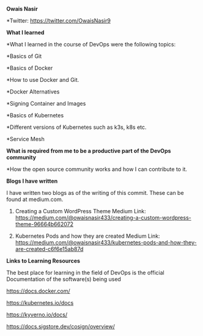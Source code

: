 **Owais Nasir**

*Twitter: https://twitter.com/OwaisNasir9

**What I learned**

*What I learned in the course of DevOps were the following topics:

*Basics of Git

*Basics of Docker

*How to use Docker and Git.

*Docker Alternatives

*Signing Container and Images

*Basics of Kubernetes

*Different versions of Kubernetes such as k3s, k8s etc.

*Service Mesh

**What is required from me to be a productive part of the DevOps community**

*How the open source community works and how I can contribute to it.


**Blogs I have written**

I have written two blogs as of the writing of this commit. These can be found at medium.com. 

1. Creating a Custom WordPress Theme
Medium Link: https://medium.com/@owaisnasir433/creating-a-custom-wordpress-theme-96664b662072

2. Kubernetes Pods and how they are created
Medium Link: https://medium.com/@owaisnasir433/kubernetes-pods-and-how-they-are-created-c6f6e15ab87d


**Links to Learning Resources**

The best place for learning in the field of DevOps is the official Documentation of the software(s) being used

https://docs.docker.com/

https://kubernetes.io/docs

https://kyverno.io/docs/

https://docs.sigstore.dev/cosign/overview/